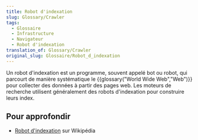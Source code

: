 ```yaml
---
title: Robot d'indexation
slug: Glossary/Crawler
tags:
  - Glossaire
  - Infrastructure
  - Navigateur
  - Robot d'indexation
translation_of: Glossary/Crawler
original_slug: Glossaire/Robot_d_indexation
---
```

Un robot d'indexation est un programme, souvent appelé bot ou robot, qui parcourt de manière systématique le {{glossary("World Wide Web","Web")}} pour collecter des données à partir des pages web. Les moteurs de recherche utilisent généralement des robots d'indexation pour construire leurs index.

## Pour approfondir

- [Robot d'indexation](https://fr.wikipedia.org/wiki/Robot_d'indexation) sur Wikipédia
